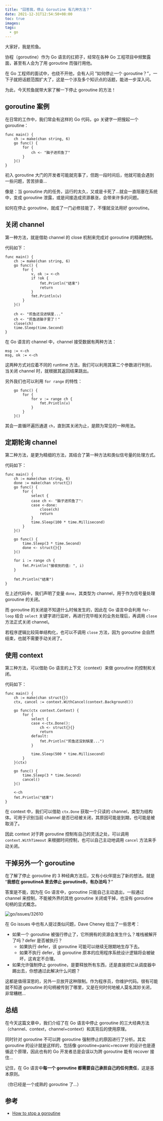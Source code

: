 ```yaml
---
title: "回答我，停止 Goroutine 有几种方法？"
date: 2021-12-31T12:54:50+08:00
toc: true
images:
tags: 
  - go
---
```


大家好，我是煎鱼。

协程（goroutine）作为 Go 语言的扛把子，经常在各种 Go 工程项目中频繁露面，甚至有人会为了用 goroutine 而强行用他。

在 Go 工程师的面试中，也绕不开他，会有人问 ”如何停止一个 goroutine？”，一下子就把话题范围扩大了，这是一个涉及多个知识点的话题，能进一步深入问。

为此，今天煎鱼就带大家了解一下停止 goroutine 的方法！

## goroutine 案例

在日常的工作中，我们常会有这样的 Go 代码，go 关键字一把搜起一个 goroutine：

```golang
func main() { 
	ch := make(chan string, 6)
	go func() {
		for {
			ch <- "脑子进煎鱼了"
		}
	}()
}
```

初入 goroutine 大门的开发者可能就完事了，但跑一段时间后，他就可能会遇到一些问题，苦苦排查...

像是：当 goroutine 内的任务，运行的太久，又或是卡死了...就会一直阻塞在系统中，变成 goroutine 泄露，或是间接造成资源暴涨，会带来许多的问题。

如何在停止 goroutine，就成了一门必修技能了，不懂就没法用好 goroutine。

## 关闭 channel

第一种方法，就是借助 channel 的 close 机制来完成对 goroutine 的精确控制。

代码如下：

```golang
func main() {
	ch := make(chan string, 6)
	go func() {
		for {
			v, ok := <-ch
			if !ok {
				fmt.Println("结束")
				return
			}
			fmt.Println(v)
		}
	}()

	ch <- "煎鱼还没进锅里..."
	ch <- "煎鱼进脑子里了！"
	close(ch)
	time.Sleep(time.Second)
}
```

在 Go 语言的 channel 中，channel 接受数据有两种方法：

```golang
msg := <-ch
msg, ok := <-ch
```

这两种方式对应着不同的 runtime 方法，我们可以利用其第二个参数进行判别，当关闭 channel 时，就根据其返回结果跳出。

另外我们也可以利用 `for range` 的特性：

```golang
	go func() {
		for {
			for v := range ch {
				fmt.Println(v)
			}
		}
	}()
```

其会一直循环遍历通道 `ch`，直到其关闭为止，是颇为常见的一种用法。

## 定期轮询 channel

第二种方法，是更为精细的方法，其结合了第一种方法和类似信号量的处理方式。

代码如下：

```golang
func main() {
	ch := make(chan string, 6)
	done := make(chan struct{})
	go func() {
		for {
			select {
			case ch <- "脑子进煎鱼了":
			case <-done:
				close(ch)
				return
			}
			time.Sleep(100 * time.Millisecond)
		}
	}()

	go func() {
		time.Sleep(3 * time.Second)
		done <- struct{}{}
	}()

	for i := range ch {
		fmt.Println("接收到的值: ", i)
	}

	fmt.Println("结束")
}
```

在上述代码中，我们声明了变量 `done`，其类型为 channel，用于作为信号量处理 goroutine 的关闭。

而 goroutine 的关闭是不知道什么时候发生的，因此在 Go 语言中会利用 `for-loop` 结合 `select` 关键字进行监听，再进行完毕相关的业务处理后，再调用 `close` 方法正式关闭 channel。

若程序逻辑比较简单结构化，也可以不调用 `close` 方法，因为 goroutine 会自然结束，也就不需要手动关闭了。

## 使用 context

第三种方法，可以借助 Go 语言的上下文（context）来做 goroutine 的控制和关闭。

代码如下：

```golang
func main() {
	ch := make(chan struct{})
	ctx, cancel := context.WithCancel(context.Background())

	go func(ctx context.Context) {
		for {
			select {
			case <-ctx.Done():
				ch <- struct{}{}
				return
			default:
				fmt.Println("煎鱼还没到锅里...")
			}

			time.Sleep(500 * time.Millisecond)
		}
	}(ctx)

	go func() {
		time.Sleep(3 * time.Second)
		cancel()
	}()

	<-ch
	fmt.Println("结束")
}
```

在 context 中，我们可以借助 `ctx.Done` 获取一个只读的 channel，类型为结构体。可用于识别当前 channel 是否已经被关闭，其原因可能是到期，也可能是被取消了。

因此 context 对于跨 goroutine 控制有自己的灵活之处，可以调用 `context.WithTimeout` 来根据时间控制，也可以自己主动地调用 `cancel` 方法来手动关闭。

## 干掉另外一个 goroutine

在了解了停止 goroutine 的 3 种经典方法后，又有小伙伴提出了新的想法。就是 “**我想在 goroutineA 里去停止 goroutineB，有办法吗？**”

答案是不能，因为在 Go 语言中，goroutine 只能自己主动退出，一般通过 channel 来控制，不能被外界的其他 goroutine 关闭或干掉，也没有 goroutine 句柄的显式概念。

![go/issues/32610](https://files.mdnice.com/user/3610/6c9da671-cc06-4eef-8911-915fd470375f.png)

在 Go issues 中也有人提过类似问题，Dave Cheney 给出了一些思考：

- 如果一个 goroutine 被强行停止了，它所拥有的资源会发生什么？堆栈被解开了吗？defer 是否被执行？
  - 如果执行 defer，该 goroutine 可能可以继续无限期地生存下去。
  - 如果不执行 defer，该 goroutine 原本的应用程序系统设计逻辑将会被破坏，这肯定不合理。
- 如果允许强制停止 goroutine，是要释放所有东西，还是直接把它从调度器中踢出去，你想通过此解决什么问题？

这都是值得深思的，另外一旦放开这种限制。作为程序员，你维护代码。很有可能就不知道 goroutine 的句柄被传到了哪里，又是在何时何地被人莫名其妙关闭，非常糟糕...

## 总结

在今天这篇文章中，我们介绍了在 Go 语言中停止 goroutine 的三大经典方法（channel、context，channel+context）和其背后的使用原理。

同时针对 goroutine 不可以跨 goroutine 强制停止的原因进行了分析。其实 goroutine 的设计就是这样的，包括像 goroutine+panic+recover 的设计也是遵循这个原理，因此也有的 Go 开发者总是会误以为跨 goroutine 能有 recover 接住...

记住，在 Go 语言中**每一个 goroutine 都需要自己承担自己的任何责任**，这是基本原则。

（你已经是一个成熟的 goroutine 了...）

## 参考
- [How to stop a goroutine](https://stackoverflow.com/questions/6807590/how-to-stop-a-goroutine)